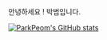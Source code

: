 안녕하세요 ! 박범입니다.

[![ParkPeom's GitHub stats](https://github-readme-stats.vercel.app/api?username=Peom-Park)](https://github.com/anuraghazra/github-readme-stats)
